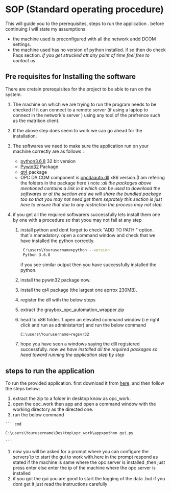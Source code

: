 # SOP (Standard operating procedure)

This will guide you to the prerequisites, steps to run the application . before continuing I will state my assumptions.
 * the machine used is preconfigured with all the network andd DCOM settings.
 * the machine used has no version of python installed. if so then do check Faqs section.
 *if you get strucked att any point of time feel free to contact us*

## Pre requisites for Installing the software 
There are cretain prerequisites for the project to be able to run on the system.
 1. The machine on which we are trying to run the program needs to be checked if it can connect to a remote server (if using a laptop to connect in the network's server ) using any tool of the prefrence such as the matrikon client.
 1. If the above step does seem to work we can go ahead for the installation.
 1. The softwares we need to make sure the application run on your machine correctly are as follows : 
      * [python3.6.8](https://www.python.org/ftp/python/3.6.8/python-3.6.8.exe) 32 bit version
      * [Pywin32](https://github.com/mhammond/pywin32/releases/download/b228/pywin32-228.win32-py3.6.exe) Package 
      * [qt4](https://download.qt.io/archive/qt/4.8/4.8.7/qt-opensource-windows-x86-vs2010-4.8.7.exe) package 
      * OPC DA COM component is [opcdaauto.dll](http://gray-box.net/files/graybox_opc_automation_wrapper.zip) x86 version.(I am refering the folders in the package  here )
note :*all the packages above mentioned contains a link in it which can be used to download the softwares or at the section end we will share the bundled package too so that you may not need get them seprately this section is just here to ensure that due to any restriction the process may not stop.*

1. if you get all the required softwarers successfully lets install them one by one with a procedure so that yoou may not fail at any step 
   1. install python and dont forget to check "ADD TO PATH " option. that`s manadatory.
      open a command window and check that we have installed the python correctly.
      ```cmd     
       C:\users\Yourusername>python --version
       Python 3.6.8
       ```
       
      if you see similar output then you have successfully installed the python. 
   1. install the pywin32 package now.
   1. install the qt4 package (the largest one aprrox 230MB).
   1. register the dll with the below steps
     1. extract the graybox_opc_automation_wrapper.zip
     1. head to x86 folder. 
     1.open an elevated command window (i.e right click and run as administartor) and run the below command
     
        ```cmd 
        C:\users\Yourusername>regsvr32 
        ```
    1. hope you have seen a windows saying the dlll registered successfully.
 *now we have installed all the required packages so head toward running the application step by step*
 
## steps to run the application 

 To run the provided application. first download it from [here](https://drive.google.com/file/d/1QAY6qECmUW8D19BVNAGfhhIZn8oudRpY/view?usp=sharing). and then follow the steps below:
  1. extract the zip to a folder in desktop know as opc_work.
  1. open the opc_work then app and open a command window with the working directory as the directed one.
  1. run the below command 
  
    ``` cmd 
    
    C:\users\Yourusername\Desktop\opc_work\app>python gui.py
    
    ```
  1. now you will be asked for a prompt where you can configure the servers`ip to start the gui to work with.here in the prompt respond as stated
      if the machine is same where the opc server is installed ,then just press enter else enter the ip of the machine where the opc server is installed
  1. if you got the gui you are good to start the logging of the data .but if you dont get it just read the instructions carefully 
  
 
    
